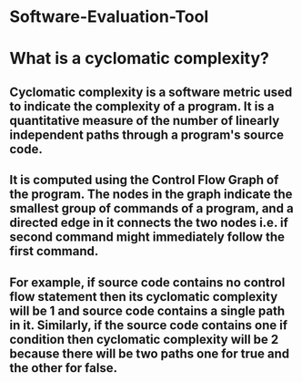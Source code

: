 # Software-Evaluation-Tool

# What is a cyclomatic complexity?

## Cyclomatic complexity is a software metric used to indicate the complexity of a program. It is a quantitative measure of the number of linearly independent paths through a program's source code.

## It is computed using the Control Flow Graph of the program. The nodes in the graph indicate the smallest group of commands of a program, and a directed edge in it connects the two nodes i.e. if second command might immediately follow the first command. 

## For example, if source code contains no control flow statement then its cyclomatic complexity will be 1 and source code contains a single path in it. Similarly, if the source code contains one if condition then cyclomatic complexity will be 2 because there will be two paths one for true and the other for false. 

